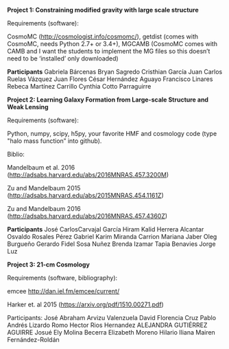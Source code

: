 **Project 1: Constraining modified gravity with large scale structure**

  Requirements (software):

  CosmoMC (http://cosmologist.info/cosmomc/), getdist (comes with CosmoMC, needs Python 2.7+ or 3.4+), MGCAMB
  (CosmoMC comes with CAMB and I want the students to implement the MG files so this doesn’t need to be ‘installed’ only downloaded)

  **Participants**
  Gabriela Bárcenas
  Bryan Sagredo
  Cristhian García
  Juan Carlos Ruelas Vázquez
  Juan Flores 
  César Hernández Aguayo
  Francisco Linares
  Rebeca Martínez Carrillo
  Cynthia Cotto Parraguirre




**Project 2: Learning Galaxy Formation from Large-scale Structure and Weak Lensing**

  Requirements (software):

  Python, numpy, scipy, h5py, your favorite HMF and cosmology code (type "halo mass function” into github).

  Biblio:

  Mandelbaum et al. 2016 (http://adsabs.harvard.edu/abs/2016MNRAS.457.3200M)

  Zu and Mandelbaum 2015 (http://adsabs.harvard.edu/abs/2015MNRAS.454.1161Z)

  Zu and Mandelbaum 2016 (http://adsabs.harvard.edu/abs/2016MNRAS.457.4360Z)
  
  **Participants**
  José CarlosCarvajal García
  Hiram Kalid Herrera Alcantar
  Osvaldo Rosales Pérez
  Gabriel Karim Miranda Carrion
  Mariana Jaber
  Oleg Burgueño Gerardo
  Fidel Sosa Nuñez
  Brenda Izamar Tapia Benavies
  Jorge Luz



**Project 3: 21-cm Cosmology**


  Requirements (software, bibliography):


  emcee http://dan.iel.fm/emcee/current/


  Harker et. al 2015 (https://arxiv.org/pdf/1510.00271.pdf)
  
  Participants: 
  José Abraham Arvizu Valenzuela
  David Florencia Cruz
  Pablo Andrés Lizardo Romo
  Hector Rios Hernandez
  ALEJANDRA GUTIÉRREZ AGUIRRE
  Josué Ely Molina Becerra
  Elizabeth Moreno Hilario
  Iliana Mairen Fernández-Roldán

